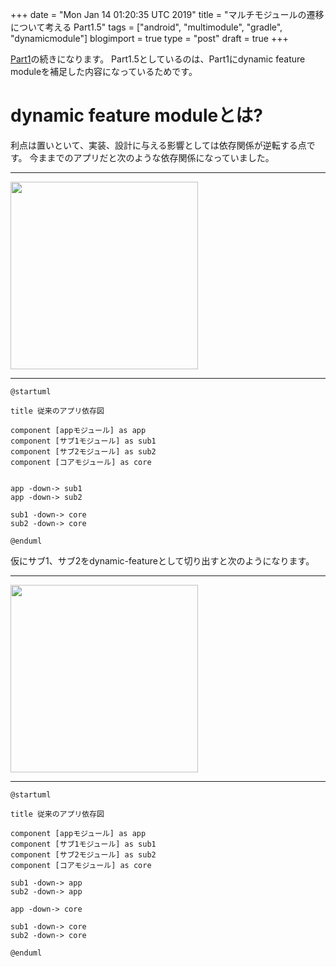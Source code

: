 +++
date = "Mon Jan 14 01:20:35 UTC 2019"
title = "マルチモジュールの遷移について考える Part1.5"
tags = ["android", "multimodule", "gradle", "dynamicmodule"]
blogimport = true
type = "post"
draft = true
+++

[Part1](https://satoshun.github.io/2018/12/multi-module_transition_part1/)の続きになります。
Part1.5としているのは、Part1にdynamic feature moduleを補足した内容になっているためです。

# dynamic feature moduleとは?

利点は置いといて、実装、設計に与える影響としては依存関係が逆転する点です。
今ままでのアプリだと次のような依存関係になっていました。

---

<img src="https://www.plantuml.com/plantuml/svg/SoWkIImgAStDuU8goIp9ILLukc_oixbB7pUkUzoqw77pzCVDgvxic_jqxOodipTpSINdvnRavwNcbIX49nOKF6vUzBXfn-FcfO-RzpnkNXsha5Yi01H6LlMuQUlZvcc6s5GMboOPOYermg7K25NfPh3hC5KcvnUbSd5n0LsXe9kINvwdQmUn1qt0Y8iB90mN0ci3YQEAS3cavgK0mmO0" width=300>

---

```
@startuml

title 従来のアプリ依存図

component [appモジュール] as app
component [サブ1モジュール] as sub1
component [サブ2モジュール] as sub2
component [コアモジュール] as core


app -down-> sub1
app -down-> sub2

sub1 -down-> core
sub2 -down-> core

@enduml
```

仮にサブ1、サブ2をdynamic-featureとして切り出すと次のようになります。

---

<img src="https://www.plantuml.com/plantuml/svg/SoWkIImgAStDuU8goIp9ILLukc_oixbB7pUkUzoqw77pzCVDgvxic_jqxOodipTpSINdvnRavwNcbIX49nOKF6vUzBXfn-FcfO-RzpnkNXsha5Yi01H6LlMuQUlZvcc6s5GMboOPOYermg7K25NfPh3hC5KcvnUbSd5nWSnMq4t9By_JjGCx2MG2YW0Na80BG7IXQ08BeUY2A798pKi1XXO0" width=300>

---

```
@startuml

title 従来のアプリ依存図

component [appモジュール] as app
component [サブ1モジュール] as sub1
component [サブ2モジュール] as sub2
component [コアモジュール] as core

sub1 -down-> app
sub2 -down-> app

app -down-> core

sub1 -down-> core
sub2 -down-> core

@enduml
```